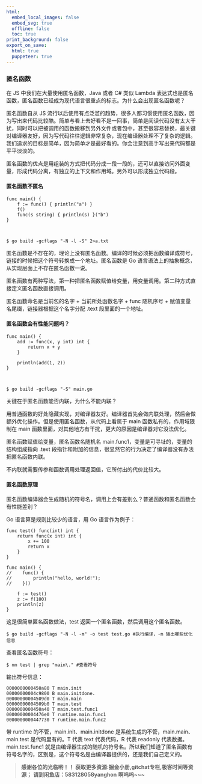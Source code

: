 ```yaml
---
html:
  embed_local_images: false
  embed_svg: true
  offline: false
  toc: true
print_background: false
export_on_save:
  html: true
  puppeteer: true
---
```

### 匿名函数

在 JS 中我们在大量使用匿名函数，Java 或者 C# 类似 Lambda
表达式也是匿名函数，匿名函数已经成为现代语言很重点的标志。为什么会出现匿名函数呢？

匿名函数自从 JS
流行以后使用有点泛滥的趋势，很多人都习惯使用匿名函数，因为写出来代码比较酷。简单与看上去好看不是一回事，简单是阅读代码没有太大干扰，同时可以把被调用的函数搬移到另外文件或者包中，甚至很容易替换，最关键对编译器友好，因为写代码往往逻辑非常复杂，现在编译器处理不了复杂的逻辑。我们追求的目标是简单，因为简单才是最好看的。你会注意到高手写出来代码都是平平淡淡的。

匿名函数的优点是用组装的方式把代码分成一段一段的，还可以直接访问外面变量，形成代码分离，有独立的上下文和作用域。另外可以形成独立代码段。

#### 匿名函数不匿名

    
    
    func main() {
        f := func() { println("a") }
        f()
        func(s string) { println(s) }("b")
    }
    
    
    
    $ go build -gcflags "-N -l -S" 2>a.txt
    

匿名函数是不存在的，理论上没有匿名函数。编译的时候必须把函数编译成符号，链接的时候把这个符号转换成一个地址。匿名函数是 Go
语言语法上的抽象概念，从实现层面上不存在匿名函数一说。

匿名函数有两种写法，第一种把匿名函数赋值给变量，用变量调用。第二种方式直接定义匿名函数直接调用。

匿名函数命名是当前包的名字 + 当前所处函数名字 + func 随机序号 + 赋值变量名尾缀，链接器根据这个名字分配 .text 段里面的一个地址。

#### 匿名函数会有性能问题吗？

    
    
    func main() {
        add := func(x, y int) int {
            return x + y
        }
    
        println(add(1, 2))
    }
    
    
    
    $ go build -gcflags "-S" main.go
    

关键在于匿名函数能否内联，为什么不能内联？

用普通函数的好处隐藏实现，对编译器友好。编译器首先会做内联处理，然后会做额外优化操作。但是使用匿名函数，从代码上看属于 main 函数私有的，作用域限制在
main 函数里面，对其他地方有干扰，更大的原因是编译器对它没法优化。

匿名函数赋值给变量，匿名函数名随机名 main.func1，变量是可寻址的，变量的结构组成指向 .text
段指针和附加的信息，很显然它的行为决定了编译器没有办法把匿名函数内联。

不内联就需要传参和函数调用处理返回值，它所付出的代价比较大。

#### 匿名函数原理

匿名函数编译器会生成随机的符号名，调用上会有差别么？普通函数和匿名函数会有性能差别？

Go 语言算是规则比较少的语言，用 Go 语言作为例子：

    
    
    func test() func(int) int {
        return func(x int) int {
            x += 100
            return x
        }
    }
    
    func main() {
    //    func() {
    //        println("hello, world!");
    //    }()
    
        f := test()
        z := f(100)
        println(z)
    }
    

这是很简单匿名函数做法，test 返回一个匿名函数，然后调用这个匿名函数。

    
    
    $ go build -gcflags "-N -l -m" -o test test.go #执行编译，-m 输出哪些优化信息
    

查看匿名函数符号：

    
    
    $ nm test | grep "main\." #查看符号
    

输出符号信息：

    
    
    0000000000450a80 T main.init
    00000000004c9800 B main.initdone.
    00000000004509d0 T main.main
    00000000004509b0 T main.test
    0000000000450a40 T main.test.func1
    00000000004476e0 T runtime.main.func1
    0000000000447730 T runtime.main.func2
    

带 runtime 的不管，main.init、main.initdone 是系统生成的不管，main.main、main.test 是代码里有的。T 代表
text 代表代码，R 代表 readonly 代表数据。main.test.func1
就是由编译器生成的随机的符号名。所以我们知道了匿名函数有符号名字的，区别是，这个符号名是由编译器提供的，还是我们自己定义的。

> **感谢各位的光临哟！！**
> **获取更多资源:掘金小册,gitchat专栏,极客时间等资源；**
> **请到闲鱼店：583128058yanghon**
> **啊呜呜~~~**
